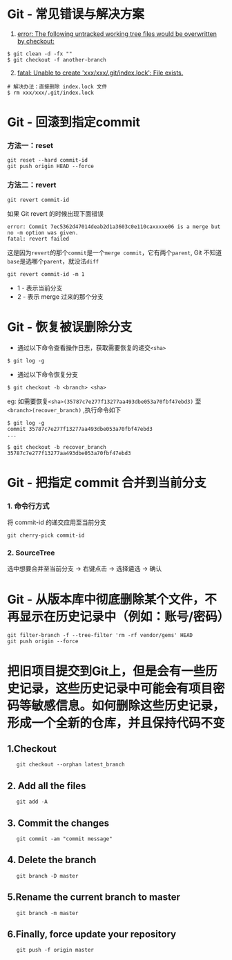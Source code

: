 # Git - 常见错误与解决方案

 1. [error: The following untracked working tree files would be overwritten by checkout:](http://www.druhosting.com/content/git-error-following-untracked-working-tree-files-would-be-overwritten-checkout)

 ```
 $ git clean -d -fx ""
$ git checkout -f another-branch
 ```
 
 2. [fatal: Unable to create 'xxx/xxx/.git/index.lock': File exists.](http://www.java123.net/412734.html)

 ```
 # 解决办法：直接删除 index.lock 文件
$ rm xxx/xxx/.git/index.lock
 ```
 

# Git - 回滚到指定commit
### 方法一：reset

```
git reset --hard commit-id
git push origin HEAD --force
``` 

### 方法二：revert
```
git revert commit-id
```
如果 Git revert 的时候出现下面错误

```
error: Commit 7ec5362d47014deab2d1a3603c0e110caxxxxe06 is a merge but no -m option was given.
fatal: revert failed
```
这是因为`revert`的那个`commit`是一个`merge commit`，它有两个`parent`, Git 不知道`base`是选哪个`parent`，就没法`diff`

```
git revert commit-id -m 1
```
* 1 - 表示当前分支
* 2 - 表示 merge 过来的那个分支

# Git - 恢复被误删除分支

* 通过以下命令查看操作日志，获取需要恢复的递交`<sha>`

```
$ git log -g
```

* 通过以下命令恢复分支<branch>

```
$ git checkout -b <branch> <sha>
```

eg: 如需要恢复`<sha>(35787c7e277f13277aa493dbe053a70fbf47ebd3)` 至 `<branch>(recover_branch)` ,执行命令如下

```
$ git log -g
commit 35787c7e277f13277aa493dbe053a70fbf47ebd3
...

$ git checkout -b recover_branch 35787c7e277f13277aa493dbe053a70fbf47ebd3
```

# Git - 把指定 commit 合并到当前分支
### 1. 命令行方式
将 commit-id 的递交应用至当前分支

```
git cherry-pick commit-id
```

### 2. SourceTree
选中想要合并至当前分支 -> 右键点击 -> 选择遴选 -> 确认

# Git - 从版本库中彻底删除某个文件，不再显示在历史记录中（例如：账号/密码）

```
git filter-branch -f --tree-filter 'rm -rf vendor/gems' HEAD
git push origin --force
```

# 把旧项目提交到Git上，但是会有一些历史记录，这些历史记录中可能会有项目密码等敏感信息。如何删除这些历史记录，形成一个全新的仓库，并且保持代码不变
## 1.Checkout
```
   git checkout --orphan latest_branch
```
## 2. Add all the files
```
   git add -A
```
## 3. Commit the changes
```
   git commit -am "commit message"

```
## 4. Delete the branch
```
   git branch -D master
```
## 5.Rename the current branch to master
```
   git branch -m master
```
## 6.Finally, force update your repository
```
   git push -f origin master
```